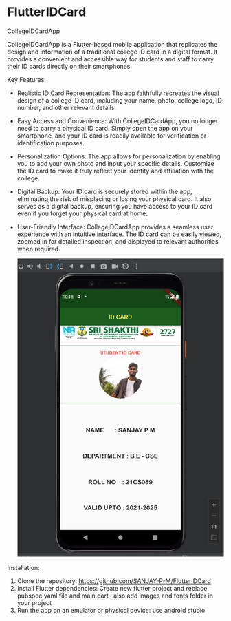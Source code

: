 # FlutterIDCard
CollegeIDCardApp

CollegeIDCardApp is a Flutter-based mobile application that replicates the design and information of a traditional college ID card in a digital format. It provides a convenient and accessible way for students and staff to carry their ID cards directly on their smartphones.

Key Features:
- Realistic ID Card Representation: The app faithfully recreates the visual design of a college ID card, including your name, photo, college logo, ID number, and other relevant details.

- Easy Access and Convenience: With CollegeIDCardApp, you no longer need to carry a physical ID card. Simply open the app on your smartphone, and your ID card is readily available for verification or identification purposes.

- Personalization Options: The app allows for personalization by enabling you to add your own photo and input your specific details. Customize the ID card to make it truly reflect your identity and affiliation with the college.

- Digital Backup: Your ID card is securely stored within the app, eliminating the risk of misplacing or losing your physical card. It also serves as a digital backup, ensuring you have access to your ID card even if you forget your physical card at home.

- User-Friendly Interface: CollegeIDCardApp provides a seamless user experience with an intuitive interface. The ID card can be easily viewed, zoomed in for detailed inspection, and displayed to relevant authorities when required.

  ![App Screenshot](output.png)

Installation:
1. Clone the repository: https://github.com/SANJAY-P-M/FlutterIDCard
2. Install Flutter dependencies: Create new flutter project and replace pubspec.yaml file and main.dart , also add images and fonts folder in your project
3. Run the app on an emulator or physical device: use android studio
